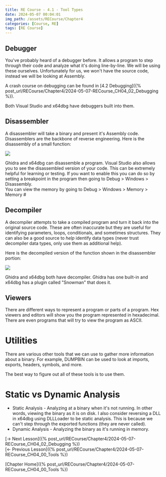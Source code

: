 ```yaml
---
title: RE Course - 4.1 - Tool Types
date: 2024-05-07 00:04:01
img_path: /assets/RECourse/Chapter4
categories: [Course, RE]
tags: [RE Course]
---
```


## Debugger
You've probably heard of a debugger before. It allows a program to step through their code and analyze what it's doing line-by-line. We will be using these ourselves. Unfortunately for us, we won't have the source code, instead we will be looking at Assembly.

A crash course on debugging can be found in [4.2 Debugging]({% post_url/RECourse/Chapter4/2024-05-07-RECourse_CH04_02_Debugging %}).

Both Visual Studio and x64dbg have debuggers built into them.

## Disassembler
A disassembler will take a binary and present it's Assembly code. Disassemblers are the backbone of reverse engineering. Here is the disassembly of a small function:

![](DisassemblerExample.png)

Ghidra and x64dbg can disassemble a program. Visual Studio also allows you to see the disassembled version of your code. This can be extremely helpful for learning or testing. If you want to enable this you can do so by setting a breakpoint in the program then going to Debug > Windows > Disassembly.  
You can view the memory by going to Debug > Windows > Memory > Memory #

## Decompiler  
A decompiler attempts to take a compiled program and turn it back into the original source code. These are often inaccurate but they are useful for identifying parameters, loops, conditionals, and sometimes structures. They can also be a good source to *help* identify data types (never trust decompiler data types, only use them as additional help).

Here is the decompiled version of the function shown in the disassembler portion:

![](DecompilerExample.png)

Ghidra and x64dbg both have decompiler. Ghidra has one built-in and x64dbg has a plugin called "Snowman" that does it.

## Viewers
There are different ways to represent a program or parts of a program. Hex viewers and editors will show you the program represented in hexadecimal. There are even programs that will try to view the program as ASCII.

# Utilities
There are various other tools that we can use to gather more information about a binary. For example, DUMPBIN can be used to look at imports, exports, headers, symbols, and more.

The best way to figure out all of these tools is to use them.

# Static vs Dynamic Analysis
* Static Analysis - Analyzing at a binary when it's not running. In other words, viewing the binary as it is on disk. I also consider reversing a DLL in x64dbg using DLLLoader to be static analysis. This is because we can't step through the exported functions (they are never called).
* Dynamic Analysis - Analyzing the binary as it's running in memory.

[-> Next Lesson]({% post_url/RECourse/Chapter4/2024-05-07-RECourse_CH04_02_Debugging %})  
[<- Previous Lesson]({% post_url/RECourse/Chapter4/2024-05-07-RECourse_CH04_00_Tools %})  

[Chapter Home]({% post_url/RECourse/Chapter4/2024-05-07-RECourse_CH04_00_Tools %})  

